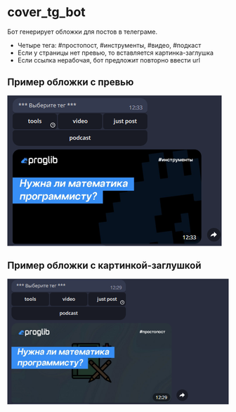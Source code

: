 # cover_tg_bot
Бот генерирует обложки для постов в телеграме.
- Четыре тега: #простопост, #инструменты, #видео, #подкаст
- Если у страницы нет превью, то вставляется картинка-заглушка
- Если ссылка нерабочая, бот предложит повторно ввести url


## Пример обложки с превью
![Пример обложки с превью](https://github.com/tttdddnet/cover_tg_bot/blob/main/tgbot1.png)

## Пример обложки с картинкой-заглушкой
![Пример обложки с картинкой-заглушкой](https://github.com/tttdddnet/cover_tg_bot/blob/main/tgbot2.png)

